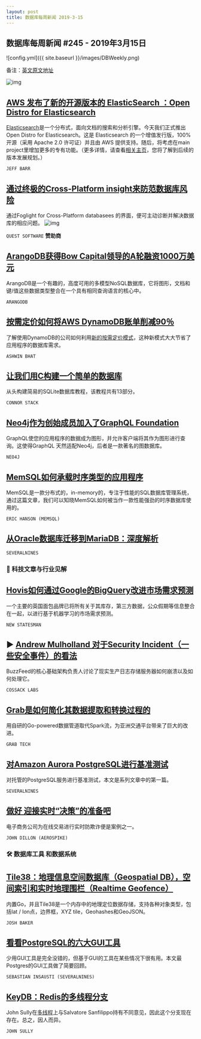 ```yaml
---
layout: post
title: 数据库每周新闻 2019-3-15
---
```


## 数据库每周新闻 #245 - 2019年3月15日
![config.yml]({{ site.baseurl }}/images/DBWeekly.png)

备注：[英文原文地址](https://dbweekly.com/issues/245)

![img](https://res.cloudinary.com/cpress/image/upload/w_1280,e_sharpen:60/xgvlaxxlszomwh6k0ioa.jpg)

## [AWS 发布了新的开源版本的 ElasticSearch ：Open Distro for Elasticsearch](https://dbweekly.com/link/60716/web)  
[Elasticsearch](https://github.com/elastic/elasticsearch)是一个分布式，面向文档的搜索和分析引擎。今天我们正式推出 Open Distro for Elasticsearch。这是 Elasticsearch 的一个增值发行版，100% 开源（采用 Apache 2.0 许可证）并且由 AWS 提供支持。随后，将考虑在main project里增加更多的专有功能。（更多详情，请查看[相关主页](<https://opendistro.github.io/for-elasticsearch/>)，您将了解到后续的版本发展规划。）

`JEFF BARR`

## [通过终极的Cross-Platform insight来防范数据库风险](https://dbweekly.com/link/60720/web) 

通过Foglight for Cross-Platform databasees 的界面，便可主动诊断并解决数据库的相应问题。
![img](https://copm.s3.amazonaws.com/5ed268e4.jpg)

`QUEST SOFTWARE` **赞助商**

## [ArangoDB获得Bow Capital领导的A轮融资1000万美元](https://dbweekly.com/link/60719/web)
ArangoDB是一个有趣的，高度可用的多模型NoSQL数据库，它将图形，文档和键/值这些数据类型整合在一个具有相同查询语言的核心中。

`ARANGODB` 

## [按需定价如何将AWS DynamoDB账单削减90％](https://dbweekly.com/link/60721/web) 
了解使用DynamoDB的公司如何利用[新的按需定价模式](https://dbweekly.com/link/60722/web)，这种新模式大大节省了应用程序的数据库需求。

`ASHWIN BHAT`

## [让我们用C构建一个简单的数据库](https://dbweekly.com/link/60723/web)
从头构建简易的SQLite数据库教程，该教程共有13部分。

`CONNOR STACK`

## [Neo4j作为创始成员加入了GraphQL Foundation](https://dbweekly.com/link/60725/web)
GraphQL使您的应用程序的数据成为图形，并允许客户端将其作为图形进行查询。这使得GraphQL 天然适配Neo4j，后者是一款著名的图数据库。

`NEO4J`

## [MemSQL如何承载时序类型的应用程序](https://dbweekly.com/link/60727/web)
MemSQL是一款分布式的，in-memory的，专注于性能的SQL数据库管理系统， 通过这篇文章，我们可以知晓MemSQL如何被当作一款性能强劲的时序数据库使用的。

`ERIC HANSON (MEMSQL)`

## [从Oracle数据库迁移到MariaDB：深度解析](https://dbweekly.com/link/60729/web)
`SEVERALNINES`

### 📖 科技文章与行业见解



## [Hovis如何通过Google的BigQuery改进市场需求预测](https://dbweekly.com/link/60731/web) 

一个主要的英国面包品牌已将所有关于其库存，第三方数据，公众假期等信息整合在一起，以进行基于机器学习的市场需求预测。

`NEW STATESMAN`

## ▶   [Andrew Mulholland 对于Security Incident（一些安全事件）的看法](https://dbweekly.com/link/60733/web) 
BuzzFeed的核心基础架构负责人讨论了现实生产日志存储服务器如何崩溃以及如何处理它。

`COSSACK LABS`

## [Grab是如何简化其数据提取和转换过程的](https://dbweekly.com/link/60735/web)

用自研的Go-powered数据管道取代Spark流，为亚洲交通平台带来了巨大的改进。

`GRAB TECH` 

## [对Amazon Aurora PostgreSQL进行基准测试](https://dbweekly.com/link/60737/web)

对托管的PostgreSQL服务进行基准测试，本文是系列文章中的第一篇。

`SEVERALNINES`

## [做好 迎接实时“决策”的准备吧](https://dbweekly.com/link/60739/web)

电子商务公司为在线交易进行实时防欺诈便是案例之一。

`JOHN DILLON (AEROSPIKE)`

### 🛠 数据库工具 和数据系统

## [Tile38：地理信息空间数据库（Geospatial DB），空间索引和实时地理围栏（Realtime Geofence）](https://dbweekly.com/link/60741/web)

内置Go，并且Tile38是一个内存中的地理定位数据存储，支持各种对象类型，包括lat / lon点，边界框，XYZ tile，Geohashes和GeoJSON。

`JOSH BAKER`

## [看看PostgreSQL的六大GUI工具](https://dbweekly.com/link/60743/web)

少用GUI工具是完全没错的，但基于GUI的工具在某些情况下很有用。本文最Postgres的GUI工具做了简要回顾。

`SEBASTIAN INSAUSTI (SEVERALNINES)`

## [KeyDB：Redis的多线程分支](https://dbweekly.com/link/60745/web)

John Sully在[多线程](https://dbweekly.com/link/60747/web)上与Salvatore Sanfilippo持有不同意见，因此这个分支现在存在。总之，因人而异。

`JOHN SULLY`
